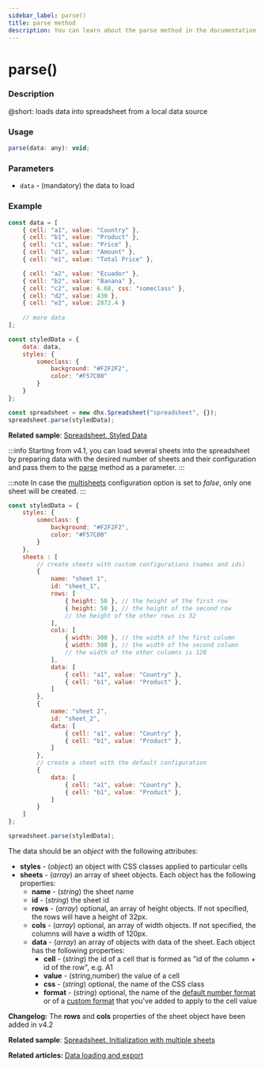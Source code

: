 ```yaml
---
sidebar_label: parse()
title: parse method
description: You can learn about the parse method in the documentation of the DHTMLX JavaScript Spreadsheet library. Browse developer guides and API reference, try out code examples and live demos, and download a free 30-day evaluation version of DHTMLX Spreadsheet.
---
```


# parse()

### Description

@short: loads data into spreadsheet from a local data source

### Usage

~~~jsx
parse(data: any): void;
~~~

### Parameters

- `data` - (mandatory)  the data to load

### Example

~~~jsx {28}
const data = [
	{ cell: "a1", value: "Country" },
	{ cell: "b1", value: "Product" },
	{ cell: "c1", value: "Price" },
	{ cell: "d1", value: "Amount" },
	{ cell: "e1", value: "Total Price" },

	{ cell: "a2", value: "Ecuador" },
	{ cell: "b2", value: "Banana" },
	{ cell: "c2", value: 6.68, css: "someclass" },
	{ cell: "d2", value: 430 },
	{ cell: "e2", value: 2872.4 }
    
    // more data
];

const styledData = {
	data: data,
	styles: {
		someclass: {
			background: "#F2F2F2",
			color: "#F57C00"
		}
	}
};

const spreadsheet = new dhx.Spreadsheet("spreadsheet", {});
spreadsheet.parse(styledData);
~~~

**Related sample**: [Spreadsheet. Styled Data](https://snippet.dhtmlx.com/abnh7glb)

:::info
Starting from v4.1, you can load several sheets into the spreadsheet by preparing data with the desired number of sheets and their configuration and pass them to the [parse](api/spreadsheet_parse_method.md) method as a parameter. 
:::

:::note 
In case the [multisheets](api/spreadsheet_multisheets_config.md) configuration option is set to *false*, only one sheet will be created.
:::

~~~js
const styledData = {
    styles: {
        someclass: {
            background: "#F2F2F2",
            color: "#F57C00"
        }
    },
    sheets : [
        // create sheets with custom configurations (names and ids)
        { 
            name: "sheet 1", 
            id: "sheet_1",
            rows: [
                { height: 50 }, // the height of the first row
                { height: 50 }, // the height of the second row
                // the height of the other rows is 32
            ],
            cols: [
                { width: 300 }, // the width of the first column
                { width: 300 }, // the width of the second column
                // the width of the other columns is 120
            ],
            data: [
                { cell: "a1", value: "Country" },
                { cell: "b1", value: "Product" },
            ]
        }, 
        { 
            name: "sheet 2", 
            id: "sheet_2", 
            data: [
                { cell: "a1", value: "Country" },
                { cell: "b1", value: "Product" },
            ]
        },
        // create a sheet with the default configuration
        { 
            data: [
                { cell: "a1", value: "Country" },
                { cell: "b1", value: "Product" },
            ]
        } 
    ]
};

spreadsheet.parse(styledData);
~~~

The data should be an *object* with the following attributes:

- **styles** - (*object*) an object with CSS classes applied to particular cells
- **sheets** - (*array*) an array of sheet objects. Each object has the following properties:
    - **name** - (*string*) the sheet name
    - **id** - (*string*) the sheet id
    - **rows** - (*array*) optional, an array of height objects. If not specified, the rows will have a height of 32px.
    - **cols** - (*array*) optional, an array of width objects. If not specified, the columns will have a width of 120px. 
    - **data** - (*array*) an array of objects with data of the sheet. Each object has the following properties:
        - **cell** - (*string*) the id of a cell that is formed as "id of the column + id of the row", e.g. A1
        - **value** - (string,number) the value of a cell
        - **css** - (*string*) optional, the name of the CSS class
        - **format** - (*string*) optional, the name of the [default number format](number_formatting.md/#default-number-formats) or of a [custom format](number_formatting.md#formats-customization) that you've added to apply to the cell value

**Changelog:** The **rows** and **cols** properties of the sheet object have been added in v4.2

**Related sample**: [Spreadsheet. Initialization with multiple sheets](https://snippet.dhtmlx.com/ihtkdcoc)

**Related articles:** [Data loading and export](loading_data.md)